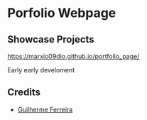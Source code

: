 # Porfolio Webpage
## Showcase Projects

https://marxio09dio.github.io/portfolio_page/

Early early develoment

## Credits

- [Guilherme Ferreira](https://github.com/gferreira7)
